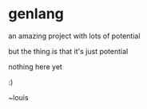 # genlang

an amazing project with lots of potential

but the thing is that it's just potential

nothing here yet

:)

~louis
